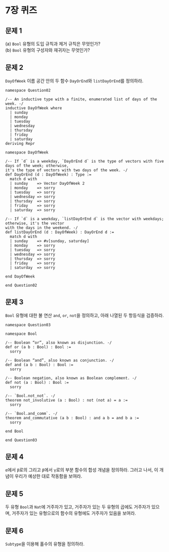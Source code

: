 # 7장 퀴즈

## 문제 1

\(a\) `Bool` 유형의 도입 규칙과 제거 규칙은 무엇인가? \
\(b\) `Bool` 유형의 구성자와 재귀자는 무엇인가?

## 문제 2

`DayOfWeek` 이름 공간 안의 두 함수 `DayOrEnd`와 `listDayOrEnd`를 정의하라.

```lean
namespace Question02

/-- An inductive type with a finite, enumerated list of days of the week. -/
inductive DayOfWeek where
  | sunday
  | monday
  | tuesday
  | wednesday
  | thursday
  | friday
  | saturday
deriving Repr

namespace DayOfWeek

/-- If `d` is a weekday, `DayOrEnd d` is the type of vectors with five days of the week; otherwise,
it's the type of vectors with two days of the week. -/
def DayOrEnd (d : DayOfWeek) : Type :=
  match d with
  | sunday    => Vector DayOfWeek 2
  | monday    => sorry
  | tuesday   => sorry
  | wednesday => sorry
  | thursday  => sorry
  | friday    => sorry
  | saturday  => sorry

/-- If `d` is a weekday, `listDayOrEnd d` is the vector with weekdays; otherwise, it's the vector
with the days in the weekend. -/
def listDayOrEnd (d : DayOfWeek) : DayOrEnd d :=
  match d with
  | sunday    => #v[sunday, saturday]
  | monday    => sorry
  | tuesday   => sorry
  | wednesday => sorry
  | thursday  => sorry
  | friday    => sorry
  | saturday  => sorry

end DayOfWeek

end Question02
```

## 문제 3

`Bool` 유형에 대한 불 연산 `and`, `or`, `not`을 정의하고, 아래 나열된 두 항등식을 검증하라.

```lean
namespace Question03

namespace Bool

/-- Boolean “or”, also known as disjunction. -/
def or (a b : Bool) : Bool :=
  sorry

/-- Boolean “and”, also known as conjunction. -/
def and (a b : Bool) : Bool :=
  sorry

/-- Boolean negation, also known as Boolean complement. -/
def not (a : Bool) : Bool :=
  sorry

/-- `Bool.not_not`. -/
theorem not_involutive (a : Bool) : not (not a) = a :=
  sorry

/-- `Bool.and_comm`. -/
theorem and_commutative (a b : Bool) : and a b = and b a :=
  sorry

end Bool

end Question03
```

## 문제 4

`α`에서 `β`로의 그리고 `β`에서 `γ`로의 부분 함수의 합성 개념을 정의하라. 그러고 나서, 이 개념이 우리가 예상한 대로 작동함을 보여라.

## 문제 5

두 유형 `Bool`과 `Nat`에 거주자가 있고, 거주자가 있는 두 유형의 곱에도 거주자가 있으며, 거주자가 있는 유형으로의 함수의 유형에도 거주자가 있음을 보여라.

## 문제 6

`Subtype`을 이용해 홀수의 유형을 정의하라.
